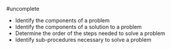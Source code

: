 #uncomplete 
- Identify the components of a problem
- Identify the components of a solution to a problem
- Determine the order of the steps needed to solve a problem
- Identify sub-procedures necessary to solve a problem